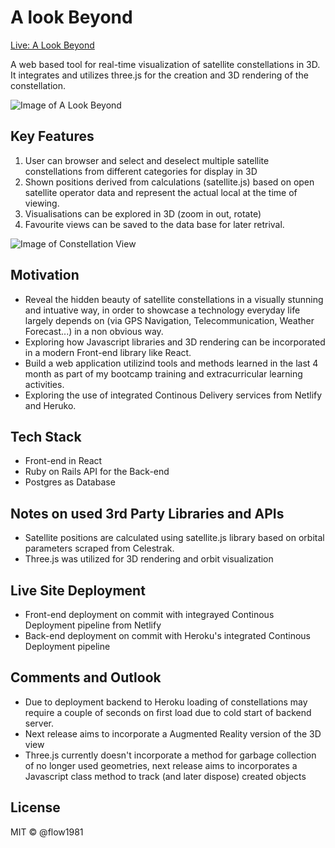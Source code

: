 #  A look Beyond
[Live: A Look Beyond](https://cocky-curie-b08b8e.netlify.com/) 

A web based tool for real-time visualization of satellite constellations in 3D.
It integrates and utilizes three.js for the creation and 3D rendering of the constellation.

![Image of A Look Beyond](https://i.imgur.com/j20Yqr4.png)

## Key Features

1. User can browser and select and deselect multiple satellite constellations from different categories for display in 3D
2. Shown positions derived from calculations  (satellite.js) based on open satellite operator data and represent the actual local at the time of viewing.
3. Visualisations can be explored in 3D (zoom in out, rotate)
4. Favourite views can be saved to the data base for later retrival.

![Image of Constellation View](https://i.imgur.com/iJfoyqS.png)

## Motivation
- Reveal the hidden beauty of satellite constellations in a visually stunning and intuative way, in order to showcase a technology everyday life largely depends on (via GPS Navigation, Telecommunication, Weather Forecast...) in a non obvious way.
- Exploring how Javascript libraries and 3D rendering can be incorporated in a modern Front-end library like React.
- Build a web application utilizind tools and methods learned in the last 4 month as part of my bootcamp training and extracurricular learning activities.
- Exploring the use of integrated Continous Delivery services from Netlify and Heruko.

## Tech Stack
- Front-end in React
- Ruby on Rails API for the Back-end
- Postgres as Database

## Notes on used 3rd Party Libraries and APIs
- Satellite positions are calculated using satellite.js library based on orbital parameters scraped from Celestrak.
- Three.js was utilized for 3D rendering and orbit visualization

## Live Site Deployment
- Front-end deployment on commit with integrayed Continous Deployment pipeline from Netlify
- Back-end deployment on commit with Heroku's integrated Continous Deployment pipeline


## Comments and Outlook
- Due to deployment backend to Heroku loading of constellations may require a couple of seconds on first load due to cold start of backend server.
- Next release aims to incorporate a Augmented Reality version of the 3D view
- Three.js currently doesn't incorporate a method for garbage collection of no longer used geometries, next release aims to incorporates a Javascript class method to track (and later dispose) created objects

## License
MIT © @flow1981
